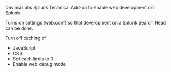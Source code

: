 Davinsi Labs Splunk Technical Add-on to enable web development on Splunk

Turns on settings (web.conf) so that development on a Splunk Search Head can be done.

Turn off caching of
- JavaScript
- CSS
- Set cach limits to 0
- Enable web debug mode
